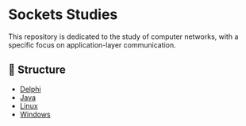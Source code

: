 # Sockets Studies

This repository is dedicated to the study of computer networks, with a specific focus on application-layer communication.

## 📂 Structure

- [Delphi](delphi/)
- [Java](java/)
- [Linux](linux/)
- [Windows](windows/)

